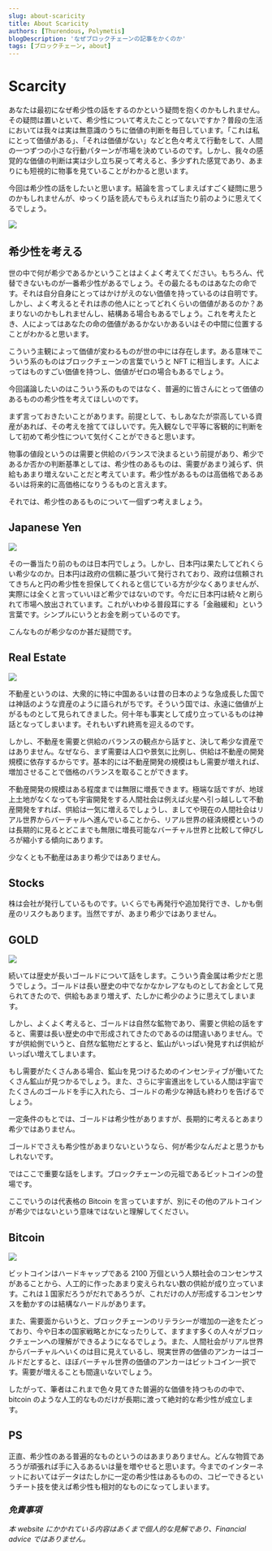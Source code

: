 ```yaml
---
slug: about-scaricity
title: About Scaricity
authors: [Thurendous, Polymetis]
blogDescription: 'なぜブロックチェーンの記事をかくのか'
tags: [ブロックチェーン, about]
---
```


# Scarcity

あなたは最初になぜ希少性の話をするのかという疑問を抱くのかもしれません。その疑問は置いといて、希少性について考えたことってないですか？普段の生活においては我々は実は無意識のうちに価値の判断を毎日しています。「これは私にとって価値がある」、「それは価値がない」などと色々考えて行動をして、人間の一つずつの小さな行動パターンが市場を決めているのです。しかし、我々の感覚的な価値の判断は実は少し立ち戻って考えると、多少ずれた感覚であり、あまりにも短視的に物事を見ていることがわかると思います。

今回は希少性の話をしたいと思います。結論を言ってしまえばすごく疑問に思うのかもしれませんが、ゆっくり話を読んでもらえれば当たり前のように思えてくるでしょう。

![](moneything.jpeg)

## 希少性を考える

世の中で何が希少であるかということはよくよく考えてください。もちろん、代替できないものが一番希少性があるでしょう。その最たるものはあなたの命です。それは自分自身にとってはかけがえのない価値を持っているのは自明です。しかし、よく考えるとそれは赤の他人にとってどれくらいの価値があるのか？あまりないのかもしれませんし、結構ある場合もあるでしょう。これを考えたとき、人によってはあなたの命の価値があるかないかあるいはその中間に位置することがわかると思います。

こういう主観によって価値が変わるものが世の中には存在します。ある意味でこういう系のものはブロックチェーンの言葉でいうと NFT に相当します。人によってはものすごい価値を持つし、価値がゼロの場合もあるでしょう。

今回議論したいのはこういう系のものではなく、普遍的に皆さんにとって価値のあるものの希少性を考えてほしいのです。

まず言っておきたいことがあります。前提として、もしあなたが崇高している資産があれば、その考えを捨ててほしいです。先入観なしで平等に客観的に判断をして初めて希少性について気付くことができると思います。

物事の値段というのは需要と供給のバランスで決まるという前提があり、希少であるか否かの判断基準としては、希少性のあるものは、需要があまり減らず、供給もあまり増えないことだと考えています。希少性があるものは高価格であるあるいは将来的に高価格になりうるものと言えます。

それでは、希少性のあるものについて一個ずつ考えましょう。

## Japanese Yen

![](japanyen.jpg)

その一番当たり前のものは日本円でしょう。しかし、日本円は果たしてどれくらい希少なのか。日本円は政府の信頼に基づいて発行されており、政府は信頼されてきちんと円の希少性を担保してくれると信じている方が少なくありませんが、実際には全くと言っていいほど希少ではないのです。今だに日本円は続々と刷られて市場へ放出されています。これがいわゆる普段耳にする「金融緩和」という言葉です。シンプルにいうとお金を刷っているのです。

こんなものが希少なのか甚だ疑問です。

## Real Estate

![](realestate.jpg)

不動産というのは、大衆的に特に中国あるいは昔の日本のような急成長した国では神話のような資産のように語られがちです。そういう国では、永遠に価値が上がるものとして見られてきました。何十年も事実として成り立っているものは神話となってしまいます。それもいずれ終焉を迎えるのです。

しかし、不動産を需要と供給のバランスの観点から話すと、決して希少な資産ではありません。なぜなら、まず需要は人口や景気に比例し、供給は不動産の開発規模に依存するからです。基本的には不動産開発の規模はもし需要が増えれば、増加させることで価格のバランスを取ることができます。

不動産開発の規模はある程度までは無限に増長できます。極端な話ですが、地球上土地がなくなっても宇宙開発をする人間社会は例えば火星へ引っ越しして不動産開発をすれば、供給は一気に増えるでしょうし、ましてや現在の人間社会はリアル世界からバーチャルへ進んでいることから、リアル世界の経済規模というのは長期的に見るとどこまでも無限に増長可能なバーチャル世界と比較して伸びしろが縮小する傾向にあります。

少なくとも不動産はあまり希少ではありません。

## Stocks

株は会社が発行しているものです。いくらでも再発行や追加発行でき、しかも倒産のリスクもあります。当然ですが、あまり希少ではありません。

## GOLD

![](gold1.jpg)

続いては歴史が長いゴールドについて話をします。こういう貴金属は希少だと思うでしょう。ゴールドは長い歴史の中でなかなかレアなものとしてお金として見られてきたので、供給もあまり増えず、たしかに希少のように思えてしまいます。

しかし、よくよく考えると、ゴールドは自然な鉱物であり、需要と供給の話をすると、需要は長い歴史の中で形成されてきたのであるのは間違いありません。ですが供給側でいうと、自然な鉱物だとすると、鉱山がいっぱい発見すれば供給がいっぱい増えてしまいます。

もし需要がたくさんある場合、鉱山を見つけるためのインセンティブが働いてたくさん鉱山が見つかるでしょう。また、さらに宇宙進出をしている人間は宇宙でたくさんのゴールドを手に入れたら、ゴールドの希少な神話も終わりを告げるでしょう。

一定条件のもとでは、ゴールドは希少性がありますが、長期的に考えるとあまり希少ではありません。

ゴールドでさえも希少性があまりないというなら、何が希少なんだよと思うかもしれないです。

ではここで重要な話をします。ブロックチェーンの元祖であるビットコインの登場です。

ここでいうのは代表格の Bitcoin を言っていますが、別にその他のアルトコインが希少ではないという意味ではないと理解してください。

## Bitcoin

![](bitcoin.jpg)

ビットコインはハードキャップである 2100 万個という人類社会のコンセンサスがあることから、人工的に作ったあまり変えられない数の供給が成り立っています。これは１国家だろうがだれであろうが、これだけの人が形成するコンセンサスを動かすのは結構なハードルがあります。

また、需要面からいうと、ブロックチェーンのリテラシーが増加の一途をたどっており、今や日本の国家戦略とかになったりして、ますます多くの人々がブロックチェーンへの理解ができるようになるでしょう。また、人間社会がリアル世界からバーチャルへいくのは目に見えているし、現実世界の価値のアンカーはゴールドだとすると、ほぼバーチャル世界の価値のアンカーはビットコイン一択です。需要が増えることも間違いないでしょう。

したがって、筆者はこれまで色々見てきた普遍的な価値を持つものの中で、bitcoin のような人工的なものだけが長期に渡って絶対的な希少性が成立します。

## PS

正直、希少性のある普遍的なものというのはあまりありません。どんな物質であろうが頑張れば手に入るあるいは量を増やせると思います。今までのインターネットにおいてはデータはたしかに一定の希少性はあるものの、コピーできるというチート技を使えば希少性も相対的なものになってしまいます。

### _免責事項_

_本 website にかかれている内容はあくまで個人的な見解であり、Financial advice ではありません。_

